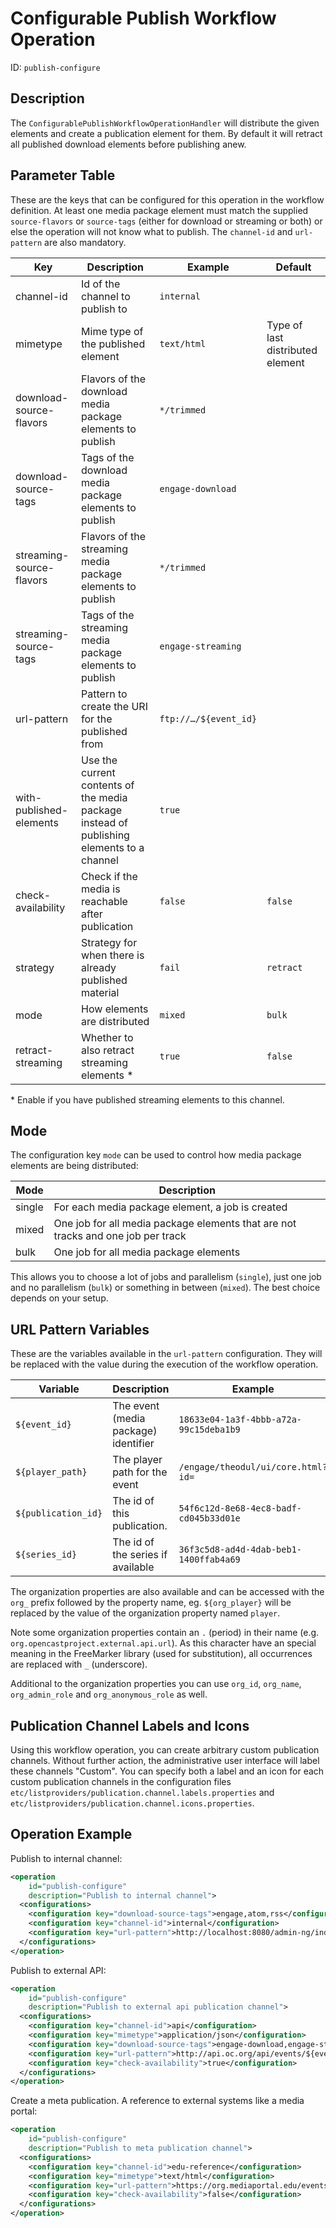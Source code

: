 Configurable Publish Workflow Operation
===============================================

ID: `publish-configure`


Description
-----------

The `ConfigurablePublishWorkflowOperationHandler` will distribute the given elements and create a publication element 
for them. By default it will retract all published download elements before publishing anew.


Parameter Table
---------------

These are the keys that can be configured for this operation in the workflow definition. At least one media package 
element must match the supplied `source-flavors` or `source-tags` (either for download or streaming or both) or else 
the operation will not know what to publish. The `channel-id` and `url-pattern` are also mandatory.

|Key                      |Description                                                |Example              |Default  |
|-------------------------|-----------------------------------------------------------|---------------------|---------|
|channel-id               |Id of the channel to publish to                            |`internal`           |         |
|mimetype                 |Mime type of the published element                         |`text/html`          |Type of last distributed element|
|download-source-flavors  |Flavors of the download media package elements to publish  |`*/trimmed`          |         |
|download-source-tags     |Tags of the download media package elements to publish     |`engage-download`    |         |
|streaming-source-flavors |Flavors of the streaming media package elements to publish |`*/trimmed`          |         |
|streaming-source-tags    |Tags of the streaming media package elements to publish    |`engage-streaming`   |         |
|url-pattern              |Pattern to create the URI for the published from           |`ftp://…/${event_id}`|         |
|with-published-elements  |Use the current contents of the media package instead of publishing elements to a channel|`true`|  |
|check-availability       |Check if the media is reachable after publication          |`false`              |`false`  |
|strategy                 |Strategy for when there is already published material      |`fail`               |`retract`|
|mode                     |How elements are distributed                               |`mixed`              |`bulk`   |
|retract-streaming        |Whether to also retract streaming elements \*              |`true`               |`false`  |

\* Enable if you have published streaming elements to this channel.


Mode
----

The configuration key `mode` can be used to control how media package elements are being distributed:

|Mode   |Description                                                                      |
|-------|---------------------------------------------------------------------------------|
|single |For each media package element, a job is created                                 |
|mixed  |One job for all media package elements that are not tracks and one job per track |
|bulk   |One job for all media package elements                                           |

This allows you to choose a lot of jobs and parallelism (`single`), just one job and no parallelism (`bulk`)
or something in between (`mixed`). The best choice depends on your setup.


URL Pattern Variables
---------------------

These are the variables available in the `url-pattern` configuration. They will be replaced with the value during the
execution of the workflow operation.

|Variable           |Description                               |Example                               |
|-------------------|------------------------------------------|--------------------------------------|
|`${event_id}`      |The event (media package) identifier      |`18633e04-1a3f-4bbb-a72a-99c15deba1b9`|
|`${player_path}`   |The player path for the event             |`/engage/theodul/ui/core.html?id=`    |
|`${publication_id}`|The id of this publication.               |`54f6c12d-8e68-4ec8-badf-cd045b33d01e`|
|`${series_id}`     |The id of the series if available         |`36f3c5d8-ad4d-4dab-beb1-1400ffab4a69`|

The organization properties are also available and can be accessed with the `org_` prefix followed by the property name,
eg. `${org_player}` will be replaced by the value of the organization property named `player`.

Note some organization properties contain an `.` (period) in their name (e.g. `org.opencastproject.external.api.url`).
As this character have an special meaning in the FreeMarker library (used for substitution), all occurrences are replaced
with `_` (underscore).

Additional to the organization properties you can use `org_id`, `org_name`, `org_admin_role` and
`org_anonymous_role` as well.


Publication Channel Labels and Icons
------------------------------------

Using this workflow operation, you can create arbitrary custom publication channels. Without further action, the
administrative user interface will label these channels "Custom". You can specify both a label and an icon for each
custom publication channels in the configuration files `etc/listproviders/publication.channel.labels.properties` and
`etc/listproviders/publication.channel.icons.properties`.


Operation Example
-----------------

Publish to internal channel:

```xml
<operation
    id="publish-configure"
    description="Publish to internal channel">
  <configurations>
    <configuration key="download-source-tags">engage,atom,rss</configuration>
    <configuration key="channel-id">internal</configuration>
    <configuration key="url-pattern">http://localhost:8080/admin-ng/index.html#/events/events/${event_id}/tools/playback</configuration>
  </configurations>
</operation>
```

Publish to external API:

```xml
<operation
    id="publish-configure"
    description="Publish to external api publication channel">
  <configurations>
    <configuration key="channel-id">api</configuration>
    <configuration key="mimetype">application/json</configuration>
    <configuration key="download-source-tags">engage-download,engage-streaming</configuration>
    <configuration key="url-pattern">http://api.oc.org/api/events/${event_id}</configuration>
    <configuration key="check-availability">true</configuration>
  </configurations>
</operation>
```

Create a meta publication.
A reference to external systems like a media portal:

```xml
<operation
    id="publish-configure"
    description="Publish to meta publication channel">
  <configurations>
    <configuration key="channel-id">edu-reference</configuration>
    <configuration key="mimetype">text/html</configuration>
    <configuration key="url-pattern">https://org.mediaportal.edu/events/${event_id}</configuration>
    <configuration key="check-availability">false</configuration>
  </configurations>
</operation>
```
